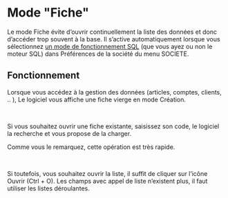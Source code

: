 # Mode "Fiche"







Le mode Fiche évite d’ouvrir continuellement la liste des données et donc d’accéder trop souvent à la base. Il s’active automatiquement lorsque vous sélectionnez [un mode de fonctionnement SQL](../2-9/OngletAvance.htm) (que vous ayez ou non le moteur SQL) dans Préférences de la société du menu SOCIETE.


## Fonctionnement


Lorsque vous accédez à la gestion des données (articles, comptes, clients, .. ), Le logiciel vous affiche une fiche vierge en mode Création.


 


Si vous souhaitez ouvrir une fiche existante, saisissez son code, le logiciel la recherche et vous propose de la charger.


Comme vous le remarquez, cette opération est très rapide.


 


Si toutefois, vous souhaitez ouvrir la liste, il suffit de cliquer sur l’icône Ouvrir (Ctrl + O). Les champs avec appel de liste n’existent plus, il faut utiliser les listes déroulantes.



